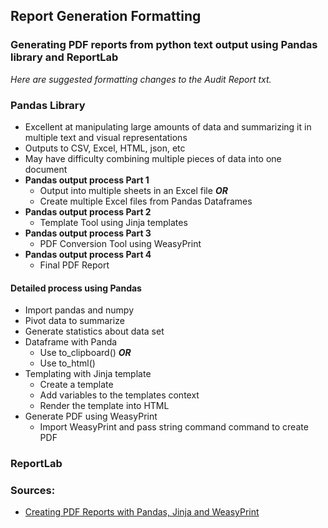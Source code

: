 ## Report Generation Formatting 
### Generating PDF reports from python text output using Pandas library and ReportLab

_Here are suggested formatting changes to the Audit Report txt._

### Pandas Library
* Excellent at manipulating large amounts of data and summarizing it in multiple text and visual representations
* Outputs to CSV, Excel, HTML, json, etc
* May have difficulty combining multiple pieces of data into one document
* **Pandas output process Part 1**
    * Output into multiple sheets in an Excel file **_OR_**
    * Create multiple Excel files from Pandas Dataframes
* **Pandas output process Part 2**
    * Template Tool using Jinja templates
* **Pandas output process Part 3**
    * PDF Conversion Tool using WeasyPrint
* **Pandas output process Part 4**
    * Final PDF Report
#### Detailed process using Pandas
* Import pandas and numpy
* Pivot data to summarize
* Generate statistics about data set
* Dataframe with Panda
    * Use to_clipboard() _**OR**_
    * Use to_html()
* Templating with Jinja template
    * Create a template
    * Add variables to the templates context
    * Render the template into HTML
* Generate PDF using WeasyPrint
    * Import WeasyPrint and pass string command command to create PDF 

### ReportLab

### Sources:
* [Creating PDF Reports with Pandas, Jinja and WeasyPrint](https://pbpython.com/pdf-reports.html)
